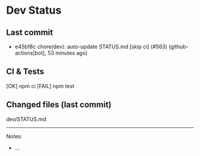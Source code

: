 # Dev Status

## Last commit
- e45bf8c chore(dev): auto-update STATUS.md [skip ci] (#563) (github-actions[bot], 53 minutes ago)
## CI & Tests
[OK] npm ci
[FAIL] npm test

## Changed files (last commit)
dev/STATUS.md

---
Notes:
- ...
